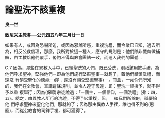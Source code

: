 # 論聖洗不該重複


**良一世**

**致尼采主教書──公元四五八年三月廿一日**





如果有人，或因為恐嚇所迫，或因為邪說所惑，重複洗禮，而今業已自知，過去所為，相反公教信理，那麼，我所對於這一種人，應守的規則是：他們除非懺侮做補贖，由主教給他們覆手，他們不得與教會團結一致，而進入我們的團體…

C.7 
因為，那些在異教人手中，已領聖洗的人們，既已受洗，則祇該用按手禮，為他們呼求聖神，堅強他們－即為他們施行堅振聖事－就夠了，蓋他們祇領洗禮，而還沒
有領受聖化的德能－(即：還沒有領受堅振聖事)－。而且，一如你們所知的，我們在全教會，宣講這條規則，並令人遵守毋違，即：聖洗一經授予，就不得予以重
複舉行；因為(保祿)宗徒說過：「一個主，一個信仰，一個洗禮」(弗：四，五)。總之，由異教人所行的洗禮，不得予以重複，但，一如我們所說的，祇要給他
們呼求聖神來聖化他們，那就夠了；因為那由異教人手裡，誰也得不到的(恩寵)，而從公教會的司鐸手裡，都可獲得了。

